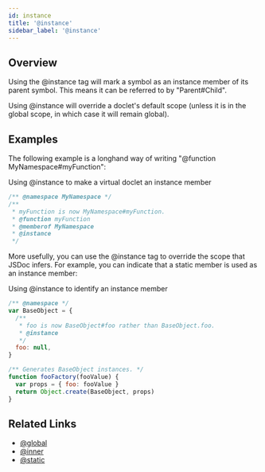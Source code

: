 ```yaml
---
id: instance
title: '@instance'
sidebar_label: '@instance'
---
```


## Overview

Using the @instance tag will mark a symbol as an instance member of its parent symbol. This means it can be referred to by "Parent#Child".

Using @instance will override a doclet's default scope (unless it is in the global scope, in which case it will remain global).

## Examples

The following example is a longhand way of writing "@function MyNamespace#myFunction":

Using @instance to make a virtual doclet an instance member

```js
/** @namespace MyNamespace */
/**
 * myFunction is now MyNamespace#myFunction.
 * @function myFunction
 * @memberof MyNamespace
 * @instance
 */
```

More usefully, you can use the @instance tag to override the scope that JSDoc infers. For example, you can indicate that a static member is used as an instance member:

Using @instance to identify an instance member

```js
/** @namespace */
var BaseObject = {
  /**
   * foo is now BaseObject#foo rather than BaseObject.foo.
   * @instance
   */
  foo: null,
}

/** Generates BaseObject instances. */
function fooFactory(fooValue) {
  var props = { foo: fooValue }
  return Object.create(BaseObject, props)
}
```

## Related Links

- [@global](./global.md)
- [@inner](./inner.md)
- [@static](./static.md)

